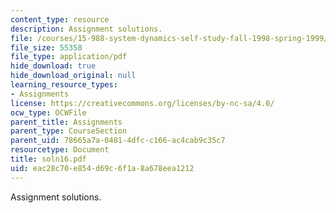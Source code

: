 ```yaml
---
content_type: resource
description: Assignment solutions.
file: /courses/15-988-system-dynamics-self-study-fall-1998-spring-1999/eac28c70e854d69c6f1a8a678eea1212_soln16.pdf
file_size: 55358
file_type: application/pdf
hide_download: true
hide_download_original: null
learning_resource_types:
- Assignments
license: https://creativecommons.org/licenses/by-nc-sa/4.0/
ocw_type: OCWFile
parent_title: Assignments
parent_type: CourseSection
parent_uid: 78665a7a-0481-4dfc-c166-ac4cab9c35c7
resourcetype: Document
title: soln16.pdf
uid: eac28c70-e854-d69c-6f1a-8a678eea1212
---
```

Assignment solutions.